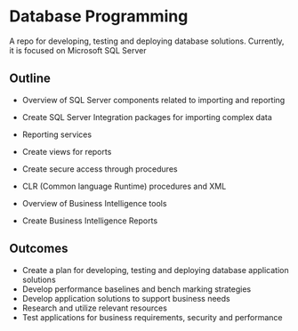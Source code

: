 # Database Programming
A repo for developing, testing and deploying database solutions. Currently, it is focused on Microsoft SQL Server

## Outline
* Overview of SQL Server components related to importing and reporting

* Create SQL Server Integration packages for importing complex data

* Reporting services

* Create views for reports

* Create secure access through procedures

* CLR (Common language Runtime) procedures and XML

* Overview of Business Intelligence tools

* Create Business Intelligence Reports


## Outcomes
* Create a plan for developing, testing and deploying database application solutions
* Develop performance baselines and bench marking strategies
* Develop application solutions to support business needs
* Research and utilize relevant resources
* Test applications for business requirements, security and performance
